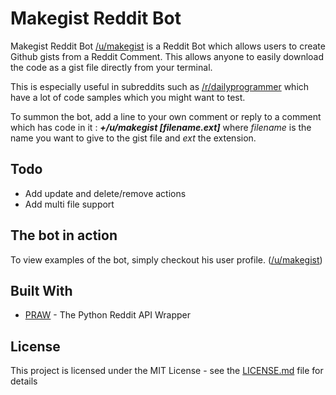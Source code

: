 # Makegist Reddit Bot

Makegist Reddit Bot [/u/makegist](https://www.reddit.com/user/makegist) is a Reddit Bot which allows users to create Github gists from a Reddit Comment. This allows anyone to easily download the code as a gist file directly from your terminal.

This is especially useful in subreddits such as [/r/dailyprogrammer](https://www.reddit.com/r/dailyprogrammer/) which have a lot of code samples which you might want to test.

To summon the bot, add a line to your own comment or reply to a comment which has code in it : _**+/u/makegist [filename.ext]**_ where _filename_ is the name you want to give to the gist file and _ext_ the extension.

Todo
----
* Add update and delete/remove actions
* Add multi file support

## The bot in action

To view examples of the bot, simply checkout his user profile. ([/u/makegist](https://www.reddit.com/user/makegist))

## Built With

* [PRAW](https://praw.readthedocs.io/en/latest/) - The Python Reddit API Wrapper

## License

This project is licensed under the MIT License - see the [LICENSE.md](LICENSE.md) file for details

